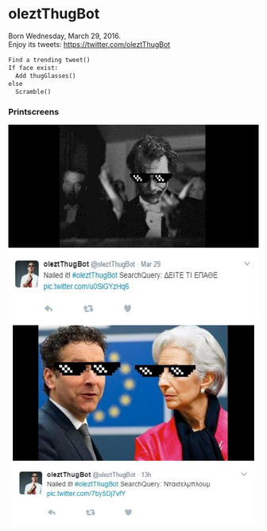 # oleztThugBot

Born Wednesday, March 29, 2016.<br>
Enjoy its tweets: https://twitter.com/oleztThugBot
```
Find a trending tweet()
If face exist:
  Add thugGlasses()
else
  Scramble()
```

### Printscreens

<p align="center">
  <img src="imgPreviews/preview1.JPG" height="400"/>
  <img src="imgPreviews/preview2.JPG" height="400"/>
</p>
